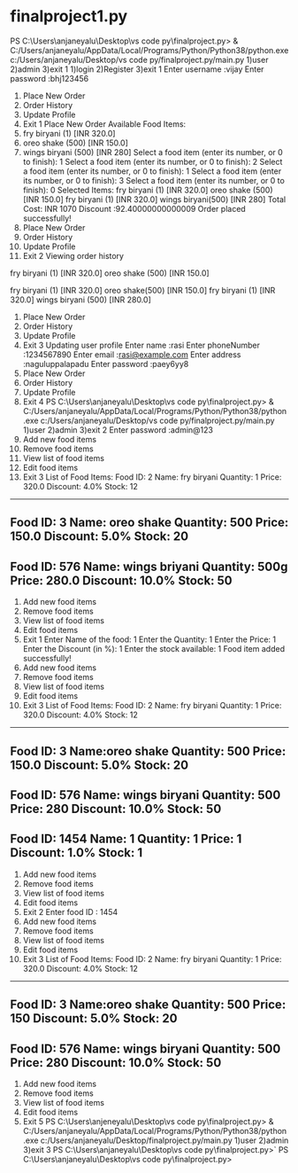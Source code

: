 # finalproject1.py
PS C:\Users\anjaneyalu\Desktop\vs code py\finalproject.py> & C:/Users/anjaneyalu/AppData/Local/Programs/Python/Python38/python.exe c:/Users/anjaneyalu/Desktop/vs code py/finalproject.py/main.py
1)user
2)admin
3)exit
1
1)login
2)Register
3)exit
1
Enter username :vijay
Enter password :bhj123456
1) Place New Order
2) Order History
3) Update Profile
4) Exit
1
Place New Order
Available Food Items:
1) fry biryani (1) [INR 320.0]
2) oreo shake (500) [INR 150.0]
3) wings biryani (500) [INR 280]
Select a food item (enter its number, or 0 to finish): 1
Select a food item (enter its number, or 0 to finish): 2
Select a food item (enter its number, or 0 to finish): 1
Select a food item (enter its number, or 0 to finish): 3
Select a food item (enter its number, or 0 to finish): 0
Selected Items:
fry biryani (1) [INR 320.0]
oreo shake (500) [INR 150.0]
fry biryani (1) [INR 320.0]
wings biryani(500) [INR 280]
Total Cost: INR 1070
Discount :92.40000000000009
Order placed successfully!
1) Place New Order
2) Order History
3) Update Profile
4) Exit
2
Viewing order history

fry biryani (1) [INR 320.0]
oreo shake (500) [INR 150.0]

fry biryani (1) [INR 320.0]
oreo shake(500) [INR 150.0]
fry biryani (1) [INR 320.0]
wings biryani (500) [INR 280.0]

1) Place New Order
2) Order History
3) Update Profile
4) Exit
3
Updating user profile
Enter name :rasi
Enter phoneNumber :1234567890
Enter email :rasi@example.com
Enter address :naguluppalapadu
Enter password :paey6yy8
1) Place New Order
2) Order History
3) Update Profile
4) Exit
4
PS C:\Users\anjaneyalu\Desktop\vs code py\finalproject.py> & C:/Users/anjaneyalu/AppData/Local/Programs/Python/Python38/python.exe c:/Users/anjaneyalu/Desktop/vs code py/finalproject.py/main.py
1)user
2)admin
3)exit
2
Enter password :admin@123
1) Add new food items
2) Remove food items
3) View list of food items
4) Edit food items
5) Exit
3
List of Food Items:
Food ID: 2
Name: fry biryani
Quantity: 1
Price: 320.0
Discount: 4.0%
Stock: 12
------------------------
Food ID: 3
Name: oreo shake
Quantity: 500
Price: 150.0
Discount: 5.0%
Stock: 20
------------------------
Food ID: 576
Name: wings briyani
Quantity: 500g
Price: 280.0
Discount: 10.0%
Stock: 50
------------------------
1) Add new food items
2) Remove food items
3) View list of food items
4) Edit food items
5) Exit
1
Enter Name of the food: 1
Enter the Quantity: 1
Enter the Price: 1
Enter the Discount (in %): 1
Enter the stock available: 1
Food item added successfully!
1) Add new food items
2) Remove food items
3) View list of food items
4) Edit food items
5) Exit
3
List of Food Items:
Food ID: 2
Name: fry biryani
Quantity: 1
Price: 320.0
Discount: 4.0%
Stock: 12
------------------------
Food ID: 3
Name:oreo shake
Quantity: 500
Price: 150.0
Discount: 5.0%
Stock: 20
------------------------
Food ID: 576
Name: wings biryani
Quantity: 500
Price: 280
Discount: 10.0%
Stock: 50
------------------------
Food ID: 1454
Name: 1
Quantity: 1
Price: 1
Discount: 1.0%
Stock: 1
------------------------
1) Add new food items
2) Remove food items
3) View list of food items
4) Edit food items
5) Exit
2
Enter food ID : 1454
1) Add new food items
2) Remove food items
3) View list of food items
4) Edit food items
5) Exit
3
List of Food Items:
Food ID: 2
Name: fry biryani
Quantity: 1
Price: 320.0
Discount: 4.0%
Stock: 12
------------------------
Food ID: 3
Name:oreo shake
Quantity: 500
Price: 150
Discount: 5.0%
Stock: 20
------------------------
Food ID: 576
Name: wings biryani
Quantity: 500
Price: 280
Discount: 10.0%
Stock: 50
------------------------
1) Add new food items
2) Remove food items
3) View list of food items
4) Edit food items
5) Exit
5
PS C:\Users\anjeneyalu\Desktop\vs code py\finalproject.py> & C:/Users/anjaneyalu/AppData/Local/Programs/Python/Python38/python.exe c:/Users/anjaneyalu/Desktop/finalproject.py/main.py
1)user
2)admin
3)exit
3
PS C:\Users\anjaneyalu\Desktop\vs code py\finalproject.py>`
PS C:\Users\anjaneyalu\Desktop\vs code py\finalproject.py>
